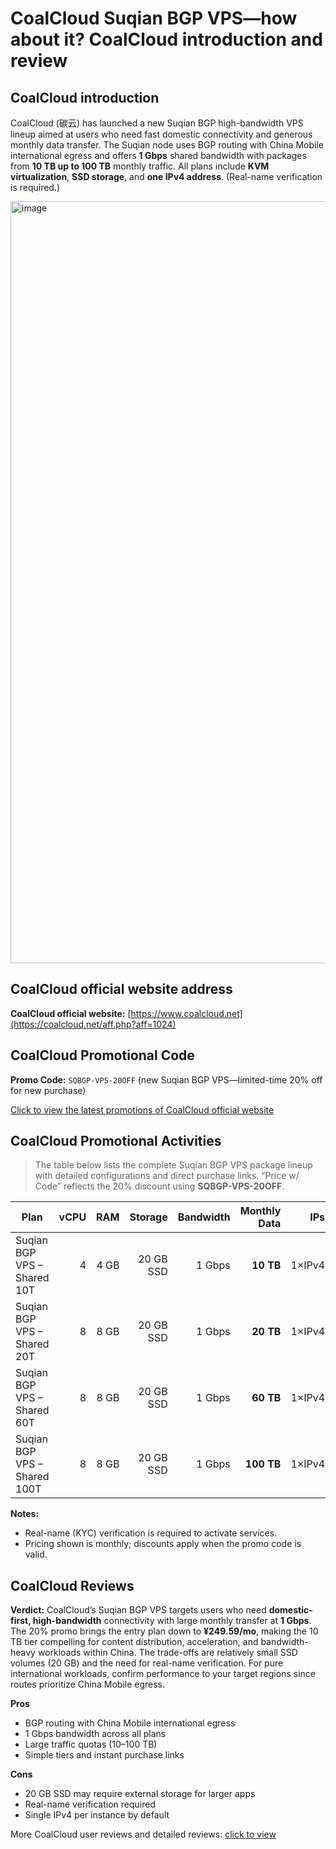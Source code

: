 # CoalCloud Suqian BGP VPS—how about it? CoalCloud introduction and review

## CoalCloud introduction
CoalCloud (碳云) has launched a new Suqian BGP high-bandwidth VPS lineup aimed at users who need fast domestic connectivity and generous monthly data transfer. The Suqian node uses BGP routing with China Mobile international egress and offers **1 Gbps** shared bandwidth with packages from **10 TB up to 100 TB** monthly traffic. All plans include **KVM virtualization**, **SSD storage**, and **one IPv4 address**. (Real-name verification is required.)

<img width="2596" height="1219" alt="image" src="https://github.com/user-attachments/assets/f73ebb99-bdb9-4d39-be20-0faf45be2a12" />

## CoalCloud official website address
**CoalCloud official website:** [https://www.coalcloud.net](https://coalcloud.net/aff.php?aff=1024)

## CoalCloud Promotional Code
**Promo Code:** `SQBGP-VPS-20OFF` (new Suqian BGP VPS—limited-time 20% off for new purchase)

[Click to view the latest promotions of CoalCloud official website](https://coalcloud.net/aff.php?aff=1024)

## CoalCloud Promotional Activities
> The table below lists the complete Suqian BGP VPS package lineup with detailed configurations and direct purchase links. “Price w/ Code” reflects the 20% discount using **SQBGP-VPS-20OFF**.

| Plan | vCPU | RAM | Storage | Bandwidth | Monthly Data | IPs | Location / Line | Price (Monthly) | **Price w/ Code** | Purchase Link |
|---|---:|---:|---:|---:|---:|---:|---|---:|---:|---|
| Suqian BGP VPS – Shared 10T | 4 | 4 GB | 20 GB SSD | 1 Gbps | **10 TB** | 1×IPv4 | Suqian BGP / China Mobile egress | ¥311.99 | **¥249.59** | [Buy →](https://coalcloud.net/aff.php?aff=1024&pid=158) |
| Suqian BGP VPS – Shared 20T | 8 | 8 GB | 20 GB SSD | 1 Gbps | **20 TB** | 1×IPv4 | Suqian BGP / China Mobile egress | ¥599.99 | **¥479.99** | [Buy →](https://coalcloud.net/aff.php?aff=1024&pid=159) |
| Suqian BGP VPS – Shared 60T | 8 | 8 GB | 20 GB SSD | 1 Gbps | **60 TB** | 1×IPv4 | Suqian BGP / China Mobile egress | ¥1,499.99 | **¥1,199.99** | [Buy →](https://coalcloud.net/aff.php?aff=1024&pid=160) |
| Suqian BGP VPS – Shared 100T | 8 | 8 GB | 20 GB SSD | 1 Gbps | **100 TB** | 1×IPv4 | Suqian BGP / China Mobile egress | ¥2,219.99 | **¥1,775.99** | [Buy →](https://coalcloud.net/aff.php?aff=1024&pid=161) |

**Notes:**  
- Real-name (KYC) verification is required to activate services.  
- Pricing shown is monthly; discounts apply when the promo code is valid.

## CoalCloud Reviews
**Verdict:** CoalCloud’s Suqian BGP VPS targets users who need **domestic-first, high-bandwidth** connectivity with large monthly transfer at **1 Gbps**. The 20% promo brings the entry plan down to **¥249.59/mo**, making the 10 TB tier compelling for content distribution, acceleration, and bandwidth-heavy workloads within China. The trade-offs are relatively small SSD volumes (20 GB) and the need for real-name verification. For pure international workloads, confirm performance to your target regions since routes prioritize China Mobile egress.

**Pros**
- BGP routing with China Mobile international egress  
- 1 Gbps bandwidth across all plans  
- Large traffic quotas (10–100 TB)  
- Simple tiers and instant purchase links

**Cons**
- 20 GB SSD may require external storage for larger apps  
- Real-name verification required  
- Single IPv4 per instance by default

More CoalCloud user reviews and detailed reviews: [click to view](https://coalcloud.net/aff.php?aff=1024)
